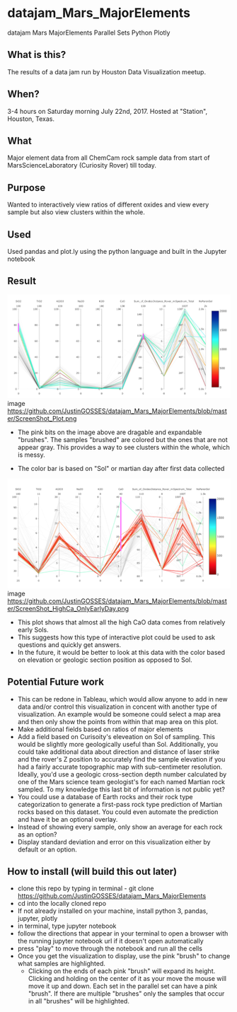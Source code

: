 # datajam_Mars_MajorElements

datajam Mars MajorElements Parallel Sets Python Plotly

## What is this?
The results of a data jam run by Houston Data Visualization meetup. 

## When?
3-4 hours on Saturday morning July 22nd, 2017. Hosted at "Station", Houston, Texas.

## What 
Major element data from all ChemCam rock sample data from start of MarsScienceLaboratory (Curiosity Rover) till today. 

## Purpose
Wanted to interactively view ratios of different oxides and view every sample but also view clusters within the whole. 

## Used
Used pandas and plot.ly using the python language and built in the Jupyter notebook


## Result
![plot image](https://github.com/JustinGOSSES/datajam_Mars_MajorElements/blob/master/ScreenShot_Plot.png)
image https://github.com/JustinGOSSES/datajam_Mars_MajorElements/blob/master/ScreenShot_Plot.png

- The pink bits on the image above are dragable and expandable "brushes". The samples "brushed" are colored but the ones that are not appear gray. This provides a way to see clusters within the whole, which is messy. 

- The color bar is based on "Sol" or martian day after first data collected


![plot image](https://github.com/JustinGOSSES/datajam_Mars_MajorElements/blob/master/ScreenShot_HighCa_OnlyEarlyDay.png)
image https://github.com/JustinGOSSES/datajam_Mars_MajorElements/blob/master/ScreenShot_HighCa_OnlyEarlyDay.png

- This plot shows that almost all the high CaO data comes from relatively early Sols.
- This suggests how this type of interactive plot could be used to ask questions and quickly get answers.
- In the future, it would be better to look at this data with the color based on elevation or geologic section position as opposed to Sol. 


## Potential Future work
- This can be redone in Tableau, which would allow anyone to add in new data and/or control this visualization in concent with another type of visualization. An example would be someone could select a map area and then only show the points from within that map area on this plot. 
- Make additional fields based on ratios of major elements
- Add a field based on Curisoity's eleveation on Sol of sampling. This would be slightly more geologically useful than Sol. Additionally, you could take additional data about direction and distance of laser strike and the rover's Z position to accurately find the sample elevation if you had a fairly accurate topographic map with sub-centimeter resolution. Ideally, you'd use a geologic cross-section depth number calculated by one of the Mars science team geologist's for each named Martian rock sampled. To my knowledge this last bit of information is not public yet?
- You could use a database of Earth rocks and their rock type categorization to generate a first-pass rock type prediction of Martian rocks based on this dataset. You could even automate the prediction and have it be an optional overlay. 
- Instead of showing every sample, only show an average for each rock as an option?
- Display standard deviation and error on this visualization either by default or an option.

## How to install (will build this out later)
- clone this repo by typing in terminal - git clone https://github.com/JustinGOSSES/datajam_Mars_MajorElements
- cd into the locally cloned repo
- If not already installed on your machine, install python 3, pandas, jupyter, plotly
- in terminal, type  jupyter notebook
- follow the directions that appear in your terminal to open a browser with the running jupyter notebook url if it doesn't open automatically
- press "play" to move through the notebook and run all the cells
- Once you get the visualization to display, use the pink "brush" to change what samples are highlighted. 
  - Clicking on the ends of each pink "brush" will expand its height. Clicking and holding on the center of it as your move the mouse will move it up and down. Each set in the parallel set can have a pink "brush". If there are multiple "brushes" only the samples that occur in all "brushes" will be highlighted. 
